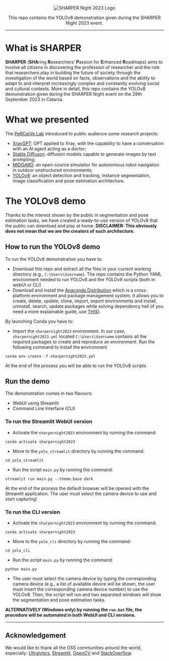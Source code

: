 <div align="center">
<img src="https://github.com/ric-sar/sharpernight2023/assets/82369153/a45f5939-aa7e-49aa-983b-463edaf2b35b" alt="SHARPER Night 2023 Logo"><br>

This repo contains the YOLOv8 demonstration given during the SHARPER Night 2023 event.
</div>

---

# What is SHARPER
**SHARPER** (**SHA**ring **R**esearchers’ **P**assion for **E**nhanced **R**oadmaps) aims to involve all citizens in discovering the profession of researcher and the role that researchers play in building the future of society through the investigation of the world based on facts, observations and the ability to adapt to and interpret increasingly complex and constantly evolving social and cultural contexts.
More in detail, this repo contains the YOLOv8 demonstration given during the SHARPER Night event on the 29th September 2023 in Catania.

# What we presented
The [PeRCeiVe Lab](http://www.perceivelab.com/index) introduced to public audience some research projects:
* [XrayGPT](https://github.com/mbzuai-oryx/XrayGPT): GPT applied to Xray, with the capability to have a conversation with an AI agent acting as a doctor;
* [Stable Diffuson](https://github.com/AUTOMATIC1111/stable-diffusion-webui): diffusion models capable to generate images by text prompting;
* [MIDGARD](https://midgardsim.org/): an open-source simulatior for autonomous robot navigation in outdoor unstructured environments;
* [YOLOv8](https://github.com/ultralytics/ultralytics): an object detection and tracking, instance segmentation, image classification and pose estimation architecture.

# The YOLOv8 demo
Thanks to the interest shown by the public in segmentation and pose estimation tasks, we have created a ready-to-use version of YOLOv8 that the public can download and play at home. **DISCLAIMER: This obviously does not mean that we are the creators of such architecture.**

## How to run the YOLOv8 demo
To run the YOLOv8 demonstration you have to:
* Download this repo and extract all the files in your current working directory (e.g., ```C:\Users\Username```). The repo contains the Python YAML environment needed to run YOLOv8 and the YOLOv8 scripts (both in webUI or CLI)
* Download and install the [Anaconda Distribution](https://www.anaconda.com/download) which is a cross-platform environment and package management system. It allows you to create, delete, update, clone, import, export environments and install, uninstall, search, update packages while solving dependency hell (if you need a more explainable guide, use [THIS](https://github.com/ric-sar/conda_cheatsheet)).

By launching Conda you have to:
* Import the ```sharpernight2023``` environment. In our case, ```sharpernight2023.yml``` located ```C:\Users\Username``` contains all the required packages to create and reproduce an environment.
Run the following command to install the environment
```
conda env create -f sharpernight2023.yml
```
At the end of the process you will be able to run the YOLOv8 scripts

## Run the demo
The demonstration comes in two flavours:
* WebUI using Streamlit
* Command Line Interface (CLI)

### To run the Streamlit WebUI version
* Activate the ```sharpernight2023``` environment by running the command:
```
conda activate sharpernight2023
```
* Move to the ```yolo_streamlit``` directory by running the command:
```
cd yolo_streamlit
```
* Run the script ```main.py``` by running the command:
```
streamlit run main.py --theme.base dark
```
At the end of the process the default browser will be opened with the Streamlit application. The user must select the camera device to use and start capturing!

### To run the CLI version
* Activate the ```sharpernight2023``` environment by running the command:
```
conda activate sharpernight2023
```
* Move to the ```yolo_cli``` directory by running the command:
```
cd yolo_cli
```
* Run the script ```main.py``` by running the command:
```
python main.py
```
* The user must select the camera device by typing the corresponding camera device (e.g., a list of available device will be shown, the user must insert the corresponding camera device number) to use the YOLOv8. Then, the script will run and two separated windows will show the segmentation and pose estimation tasks.


**ALTERNATIVELY (Windows only) by running the ```run.bat``` file, the procedure will be automated in both WebUI and CLI versions.**

---

## Acknowledgement
We would like to thank all the OSS communities around the world, especially: [Ultralytics](https://www.ultralytics.com/), [Streamlit](https://streamlit.io/), [OpenCV](https://opencv.org/) and [StackOverflow](https://stackoverflow.com/).





